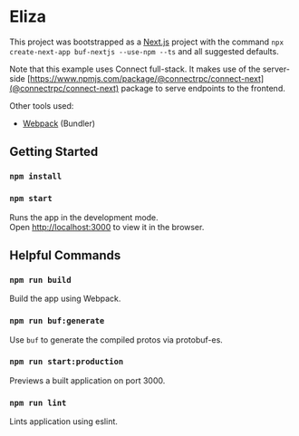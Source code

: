 # Eliza

This project was bootstrapped as a [Next.js](https://nextjs.org) project with the command `npx create-next-app buf-nextjs --use-npm --ts` and all suggested defaults.

Note that this example uses Connect full-stack. It makes use of the server-side [https://www.npmjs.com/package/@connectrpc/connect-next](@connectrpc/connect-next) package to serve endpoints to the frontend.

Other tools used:

* [Webpack](https://webpack.js.org/) (Bundler)

## Getting Started

### `npm install`
### `npm start`

Runs the app in the development mode.\
Open [http://localhost:3000](http://localhost:3000) to view it in the browser.

## Helpful Commands

### `npm run build`

Build the app using Webpack.

### `npm run buf:generate`

Use `buf` to generate the compiled protos via protobuf-es.

### `npm run start:production`

Previews a built application on port 3000.

### `npm run lint`

Lints application using eslint.

